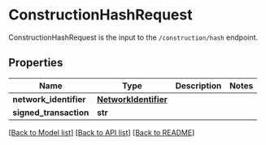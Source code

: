 # ConstructionHashRequest

ConstructionHashRequest is the input to the `/construction/hash` endpoint.
## Properties
Name | Type | Description | Notes
------------ | ------------- | ------------- | -------------
**network_identifier** | [**NetworkIdentifier**](NetworkIdentifier.md) |  | 
**signed_transaction** | **str** |  | 

[[Back to Model list]](../README.md#documentation-for-models) [[Back to API list]](../README.md#documentation-for-api-endpoints) [[Back to README]](../README.md)


